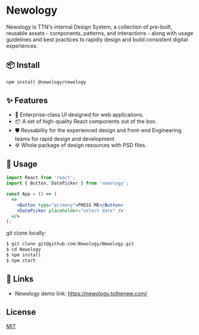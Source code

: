 


# Newology

Newology is TTN's internal Design System, a collection of pre-built, reusable assets - components, patterns, and interactions - along with usage guidelines and best practices to rapidly design and build consistent digital experiences.

## 📦 Install

```bash
npm install @newology/newology

```
## ✨ Features

- 🌈 Enterprise-class UI designed for web applications.
- 📦 A set of high-quality React components out of the box.
- 🛡 Reusability for the experienced design and front-end Engineering teams for rapid design and development
- ⚙️ Whole package of design resources with PSD files.


## 🔨 Usage

```jsx
import React from 'react';
import { Button, DatePicker } from 'newology';

const App = () => (
  <>
    <Button type="primary">PRESS ME</Button>
    <DatePicker placeholder="select date" />
  </>
);
```
git clone locally:

```bash
$ git clone git@github.com:Newology/Newology.git
$ cd Newology
$ npm install
$ npm start
```
## 🔗 Links
- Newology demo link: https://newology.tothenew.com/

## License

[MIT](https://choosealicense.com/licenses/mit/)